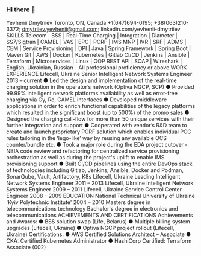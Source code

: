 ### Hi there 👋

Yevhenii Dmytriiev
Toronto, ON, Canada
+1(647)694-0195; +38(063)210-3372;
dmytriiev.yevhenii@gmail.com; linkedin.com/yevhenii-dmytriiev
SKILLS
Telecom | BSS | Real-Time Charging | Integration | Diameter | SS7/Sigtran | CAMEL | VAS | EPC | PCRF | IMS
MNP | IVR | SRF | ADMS | CEM | Service Provisioning | DPI | Java | Spring Framework | Spring Boot | Maven
Git | AWS | Docker | Kubernetes | Gitlab CI/CD | Jenkins | Ansible | Terraform | Microservices | Linux | OOP
REST API | SOAP | Wireshark | English, Ukrainian, Russian - All professional proficiency or above
WORK EXPERIENCE
Lifecell, Ukraine
Senior Intelligent Network Systems Engineer 2013 – current
● Led the design and implementation of the real-time charging solution in the operator’s network (Optiva NGCP, SCP)
● Provided 99.99% intelligent network platforms availability as well as error-free charging via Gy, Ro, CAMEL interfaces
● Developed middleware applications in order to enrich functional capabilities of the legacy platforms which
resulted in the significant boost (up to 500%) of the promo sales
● Designed the charging call-flow for more than 50 unique services with their further integration and support
● Cooperated with vendor’s R&D team to create and launch proprietary PCRF solution which enables individual PCC
rules tailoring in the ‘lego-like’ way by reusing any available OCS counter/bundle etc.
● Took a major role during the EDA project cutover - NBIA code review and refactoring for centralized service
provisioning orchestration as well as during the project's uplift to enable IMS provisioning support
● Built CI/CD pipelines using the entire DevOps stack of technologies including Gitlab, Jenkins, Ansible, Docker and
Podman, SonarQube, Vault, Artifactory, K8s
Lifecell, Ukraine
Leading Intelligent Network Systems Engineer 2011 – 2013
Lifecell, Ukraine
Intelligent Network Systems Engineer 2009 – 2011
Lifecell, Ukraine
Service Control Center Engineer 2008 – 2009
EDUCATION
National Technical University of Ukraine 'Kyiv Polytechnic Institute' 2004 – 2010
Masters degree in telecommunications technology
Bachelor's degree in electronics and telecommunications
ACHIEVEMENTS AND CERTIFICATIONS
Achievements and Awards:
● BSS solution swap (Life, Belarus)
● Multiple billing system upgrades (Lifecell, Ukraine)
● Optiva NGCP project rollout (Lifecell, Ukraine)
Certifications:
● AWS Certified Solutions Architect – Associate
● CKA: Certified Kubernetes Administrator
● HashiCorp Certified: Terraform Associate (002)
